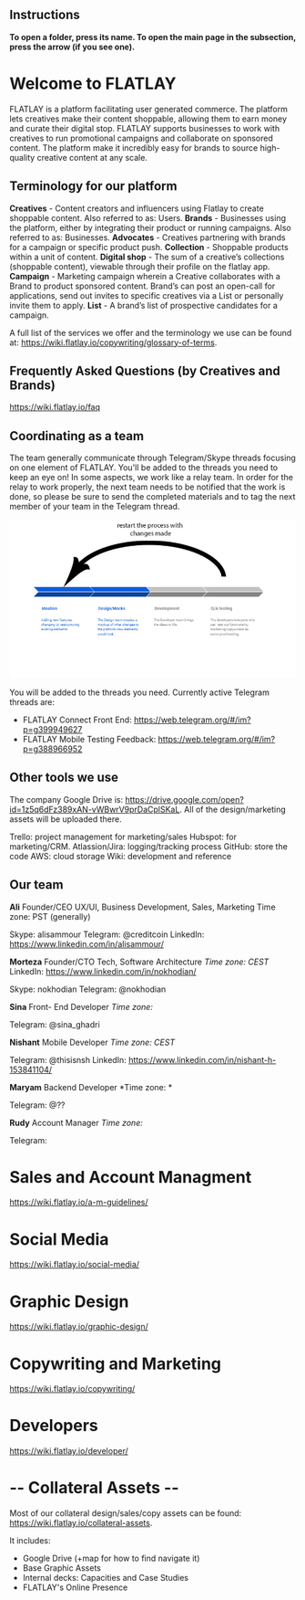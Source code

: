 <!-- TITLE: The Visual Storytelling Platform for Products.--> 
<!-- SUBTITLE:  Discover & Share Collections // The destination bridging content, community & commerce. -->

## Instructions
**To open a folder, press its name. To open the main page in the subsection, press the arrow (if you see one).**

# Welcome to FLATLAY
FLATLAY is a platform facilitating user generated commerce. The platform lets creatives make their content shoppable, allowing them to earn money and curate their digital stop. FLATLAY supports businesses to work with creatives to run promotional campaigns and collaborate on sponsored content. The platform make it incredibly easy for brands to source high-quality creative content at any scale. 

## Terminology for our platform

**Creatives** - Content creators and influencers using Flatlay to create shoppable content. Also referred to as: Users.
**Brands** - Businesses using the platform, either by integrating their product or running campaigns. Also referred to as: Businesses.
**Advocates** - Creatives partnering with brands for a campaign or specific product push.
**Collection** - Shoppable products within a unit of content.
**Digital shop** - The sum of a creative’s collections (shoppable content), viewable through their profile on the flatlay app.
**Campaign** - Marketing campaign wherein a Creative collaborates with a Brand to product sponsored content. Brand’s can post an open-call for applications, send out invites to specific creatives via a List or personally invite them to apply.
**List** - A brand’s list of prospective candidates for a campaign.

A full list of the services we offer and the terminology we use can be found at: https://wiki.flatlay.io/copywriting/glossary-of-terms.

## Frequently Asked Questions (by Creatives and Brands)
https://wiki.flatlay.io/faq

## Coordinating as a team

The team generally communicate through Telegram/Skype threads focusing on one element of FLATLAY. You'll be added to the threads you need to keep an eye on!
In some aspects, we work like a relay team. In order for the relay to work properly, the next team needs to be notified that the work is done, so please be sure to send the completed materials and to tag the next member of your team in the Telegram thread.

![Explanation Of Processes](/uploads/explanation-of-processes.jpg "Explanation Of Processes")

You will be added to the threads you need. Currently active Telegram threads are:
* FLATLAY Connect Front End: https://web.telegram.org/#/im?p=g399949627
* FLATLAY Mobile Testing Feedback: https://web.telegram.org/#/im?p=g388966952

## Other tools we use

The company Google Drive is: https://drive.google.com/open?id=1z5q6dFz389xAN-vWBwrV9prDaCplSKaL. All of the design/marketing assets will be uploaded there.

Trello: project management for marketing/sales
Hubspot: for marketing/CRM.
Atlassion/Jira: logging/tracking process
GitHub: store the code
AWS: cloud storage
Wiki: development and reference

## Our team

**Ali**
Founder/CEO
UX/UI, Business Development, Sales, Marketing
Time zone: PST (generally)

Skype: alisammour
Telegram: @creditcoin
LinkedIn: https://www.linkedin.com/in/alisammour/

**Morteza**
Founder/CTO
Tech, Software Architecture 
*Time zone: CEST*
LinkedIn: https://www.linkedin.com/in/nokhodian/

Skype: nokhodian
Telegram: @nokhodian

**Sina**
Front- End Developer
*Time zone:*

Telegram: @sina_ghadri

**Nishant**
Mobile Developer
*Time zone: CEST*

Telegram: @thisisnsh
LinkedIn: https://www.linkedin.com/in/nishant-h-153841104/

**Maryam**
Backend Developer
*Time zone: *

Telegram: @??

**Rudy**
Account Manager 
*Time zone:*

Telegram: 
# Sales and Account Managment
https://wiki.flatlay.io/a-m-guidelines/
# Social Media
https://wiki.flatlay.io/social-media/
# Graphic Design 
https://wiki.flatlay.io/graphic-design/

# Copywriting and Marketing
https://wiki.flatlay.io/copywriting/
# Developers
https://wiki.flatlay.io/developer/

# -- Collateral Assets --
Most of our collateral design/sales/copy assets can be found: https://wiki.flatlay.io/collateral-assets.

It includes:
* Google Drive (+map for how to find navigate it)
* Base Graphic Assets
* Internal decks: Capacities and Case Studies
* FLATLAY's Online Presence